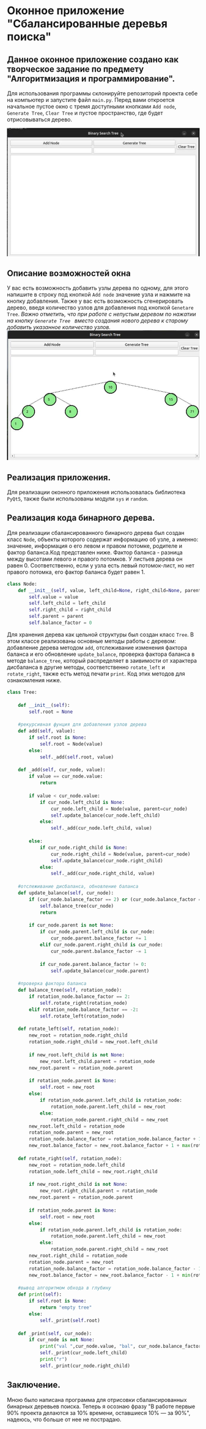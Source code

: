 # Оконное приложение "Сбалансированные деревья поиска"
## Данное оконное приложение создано как творческое задание по предмету "Алгоритмизация и программирование". 
Для использования программы склонируйте репозиторий проекта себе на компьютер и запустите файл `main.py`. Перед вами откроется начальное пустое окно с тремя доступными кнопками `Add node`, `Generate Tree`, `Clear Tree` и пустое пространство, где будет отрисовываться дерево.

![start window](https://github.com/ivonki/binary_search_tree/blob/main/bst_start.jpg)

## Описание возможностей окна
У вас есть возможность добавить узлы дерева по одному, для этого напишите в строку под кнопкой `Add node` значение узла и нажмите на кнопку добавления. 
Также у вас есть возможность сгенерировать дерево, введя количество узлов для добавления под кнопкой `Genetare Tree`.
_Важно отметить, что при работе с непустым деревом по нажатии на кнопку `Generate Tree ` вместо создания нового дерева к старому добавить указанное количество узлов._
![tree rendering demonstration](https://github.com/ivonki/binary_search_tree/blob/main/bst_usual.jpg)

## Реализация приложения.
Для реализации оконного приложения использовалась библиотека `PyQt5`, также были использованы модули `sys` и `random`. 

## Реализация кода бинарного дерева.
Для реализации сбалансированного бинарного дерева был создан класс `Node`, объекты которого содержат информацию об узле, а именно: значение, информация о его левом и правом потомке, родителе и фактор баланса.Код представлен ниже.
Фактор баланса - разница между высотами левого и правого потомков. У листьев дерева он равен 0. Соответственно, если у узла есть левый потомок-лист, но нет правого потомка, его фактор баланса будет равен 1.

```python
class Node:
    def __init__(self, value, left_child=None, right_child=None, parent=None):
        self.value = value
        self.left_child = left_child
        self.right_child = right_child
        self.parent = parent
        self.balance_factor = 0
```        

Для хранения дерева как цельной структуры был создан класс `Tree`. В этом классе реализованы основные методы работы с деревом: добавление дерева методом `add`, отслеживание изменения фактора баланса и его обновление `update_balance`, проверка фактора баланса в методе `balance_tree`, который распределяет в заивимости от характера дисбаланса в другие методы, соответственно `rotate_left` и `rotate_right`, также есть метод печати `print`. Код этих методов для ознакомления ниже.

```python
class Tree:

    def __init__(self):
        self.root = None

    #рекурсивная фунция для добавления узлов дерева
    def add(self, value):
        if self.root is None:
            self.root = Node(value)
        else:
            self._add(self.root, value)
    
    def _add(self, cur_node, value):
        if value == cur_node.value:
            return

        if value < cur_node.value:
            if cur_node.left_child is None:
                cur_node.left_child = Node(value, parent=cur_node)
                self.update_balance(cur_node.left_child)
            else:
                self._add(cur_node.left_child, value)

        else:
            if cur_node.right_child is None:
                cur_node.right_child = Node(value, parent=cur_node)
                self.update_balance(cur_node.right_child)
            else:
                self._add(cur_node.right_child, value)

    #отслеживание дисбаланса, обновление баланса
    def update_balance(self, cur_node):
        if (cur_node.balance_factor == 2) or (cur_node.balance_factor == -2):
            self.balance_tree(cur_node)
            return 
        
        if cur_node.parent is not None:
            if cur_node.parent.left_child is cur_node:
                cur_node.parent.balance_factor += 1
            elif cur_node.parent.right_child is cur_node:
                cur_node.parent.balance_factor -= 1

            if cur_node.parent.balance_factor != 0:
                self.update_balance(cur_node.parent)

    #проверка фактора баланса
    def balance_tree(self, rotation_node):
        if rotation_node.balance_factor == 2:
            self.rotate_right(rotation_node)
        elif rotation_node.balance_factor == -2:
            self.rotate_left(rotation_node)

    def rotate_left(self, rotation_node):
        new_root = rotation_node.right_child
        rotation_node.right_child = new_root.left_child

        if new_root.left_child is not None:
            new_root.left_child.parent = rotation_node
        new_root.parent = rotation_node.parent

        if rotation_node.parent is None:
            self.root = new_root
        else:
            if rotation_node.parent.left_child is rotation_node:
                rotation_node.parent.left_child = new_root
            else:
                rotation_node.parent.right_child = new_root
        new_root.left_child = rotation_node
        rotation_node.parent = new_root
        rotation_node.balance_factor = rotation_node.balance_factor + 1 - min(new_root.balance_factor, 0)
        new_root.balance_factor = new_root.balance_factor + 1 + max(rotation_node.balance_factor, 0)

    def rotate_right(self, rotation_node):
        new_root = rotation_node.left_child
        rotation_node.left_child = new_root.right_child

        if new_root.right_child is not None:
            new_root.right_child.parent = rotation_node
        new_root.parent = rotation_node.parent

        if rotation_node.parent is None:
            self.root = new_root
        else:
            if rotation_node.parent.left_child is rotation_node:
                rotation_node.parent.left_child = new_root
            else:
                rotation_node.parent.right_child = new_root
        new_root.right_child = rotation_node
        rotation_node.parent = new_root
        rotation_node.balance_factor = rotation_node.balance_factor - 1 - max(new_root.balance_factor, 0)
        new_root.balance_factor = new_root.balance_factor - 1 + min(rotation_node.balance_factor, 0) 

    #вывод алгоритмом обхода в глубину
    def print(self):
        if self.root is None:
            return "empty tree"
        else:
            self._print(self.root)

    def _print(self, cur_node):
        if cur_node is not None:
            print("val ",cur_node.value, "bal", cur_node.balance_factor)
            self._print(cur_node.left_child)
            print("r")
            self._print(cur_node.right_child)
```        
## Заключение.
Мною было написана программа для отрисовки сбалансированных бинарных деревьев поиска. Теперь я осознаю фразу "В работе первые 90% проекта делаются за 10% времени, оставшиеся 10% — за 90%", надеюсь, что больше от нее не пострадаю.
